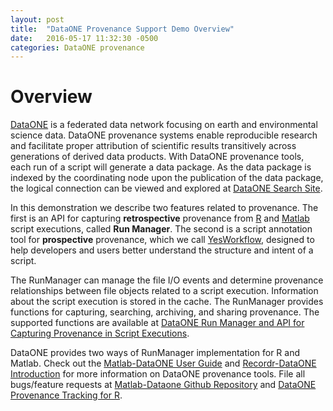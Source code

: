 ```yaml
---
layout: post
title:  "DataONE Provenance Support Demo Overview"
date:   2016-05-17 11:32:30 -0500
categories: DataONE provenance
---
```

# Overview

[DataONE](https://www.dataone.org) is a federated data network focusing on earth and environmental
science data. DataONE provenance systems enable reproducible research and facilitate
proper attribution of scientific results transitively across generations of derived
data products. With DataONE provenance tools, each run of a script will generate a data package. As the data package is indexed by the coordinating node upon the publication of the data package, the logical connection can be viewed and explored at [DataONE Search Site](https://search-sandbox-2.test.dataone.org).

In this demonstration we describe two features related to provenance. The first is an API
for capturing **retrospective** provenance from [R](https://github.com/NCEAS/recordr) and [Matlab](https://github.com/DataONEorg/matlab-dataone) script executions,
called **Run Manager**. The second is a script annotation tool for **prospective** provenance, which we call [YesWorkflow](https://github.com/yesworkflow-org/yw-prototypes), designed to help developers and users better understand the structure and intent of a script.


The RunManager can manage the file I/O events  and determine provenance relationships between file objects related to a script execution. Information about the script execution is stored in the cache. The RunManager provides functions for capturing, searching, archiving, and sharing provenance. The supported functions are available at [DataONE Run Manager and API for Capturing Provenance in Script Executions](https://github.com/DataONEorg/sem-prov-design/blob/master/docs/PROV-capture/Run-manager-API.rst).  

DataONE provides two ways of RunManager implementation for R and Matlab. Check out the [Matlab-DataONE User Guide][matlab-dataone-user-guide] and [Recordr-DataONE Introduction]({{site.baseurl}}/data/intro_recordr.pdf) for more information on DataONE provenance tools. File all bugs/feature requests at [Matlab-Dataone Github Repository][matlab-dataone Github repo] and [DataONE Provenance Tracking for R][recordr-Github-repo].

[matlab-dataone-user-guide]: https://github.com/DataONEorg/matlab-dataone/blob/master/docs/user-guide.rst
[matlab-dataone Github repo]:   https://github.com/DataONEorg/matlab-dataone
[recordr-Github-repo]: https://github.com/NCEAS/recordr
[intro-recordr]: https://github.com/NCEAS/recordr/blob/master/vignettes/intro_recordr.Rmd
